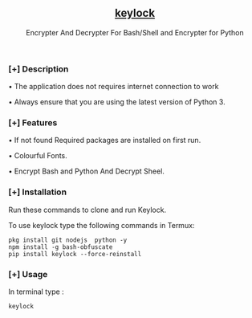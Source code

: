 <h2 align="center"><u>keylock</u></h2>

<p align="center">Encrypter And Decrypter For Bash/Shell and Encrypter for Python</p>

<p align="center">
<br>
</p>

### [+] Description

• The application does not requires internet connection to work

• Always ensure that you are using the latest version of Python 3.

### [+] Features

• If not found Required packages are installed on first run.

• Colourful Fonts.

• Encrypt Bash and Python And Decrypt Sheel.

### [+] Installation

Run these commands to clone and run Keylock.

To use keylock type the following commands in Termux:
```shell script
pkg install git nodejs  python -y  
npm install -g bash-obfuscate
pip install keylock --force-reinstall
```

### [+] Usage

In terminal type : 
```shell script
keylock
```
